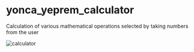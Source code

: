 # yonca_yeprem_calculator
Calculation of various mathematical operations selected by taking numbers from the user

![calculator](https://user-images.githubusercontent.com/70916991/153416887-e6f46d46-b401-42f0-8d07-3760b998cde2.gif)
